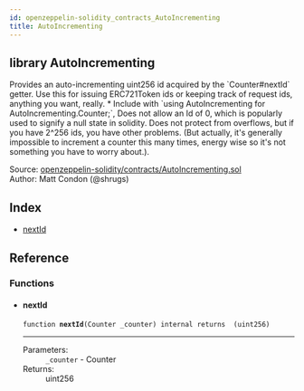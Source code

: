 ```yaml
---
id: openzeppelin-solidity_contracts_AutoIncrementing
title: AutoIncrementing
---
```


<div class="contract-doc"><div class="contract"><h2 class="contract-header"><span class="contract-kind">library</span> AutoIncrementing</h2><p class="description">Provides an auto-incrementing uint256 id acquired by the `Counter#nextId` getter. Use this for issuing ERC721Token ids or keeping track of request ids, anything you want, really. * Include with `using AutoIncrementing for AutoIncrementing.Counter;`, Does not allow an Id of 0, which is popularly used to signify a null state in solidity. Does not protect from overflows, but if you have 2^256 ids, you have other problems. (But actually, it&#x27;s generally impossible to increment a counter this many times, energy wise so it&#x27;s not something you have to worry about.).</p><div class="source">Source: <a href="git+https://github.com/2keynet/web3-alpha/blob/v0.0.3/contracts/openzeppelin-solidity/contracts/AutoIncrementing.sol" target="_blank">openzeppelin-solidity/contracts/AutoIncrementing.sol</a></div><div class="author">Author: Matt Condon (@shrugs)</div></div><div class="index"><h2>Index</h2><ul><li><a href="openzeppelin-solidity_contracts_AutoIncrementing.html#nextId">nextId</a></li></ul></div><div class="reference"><h2>Reference</h2><div class="functions"><h3>Functions</h3><ul><li><div class="item function"><span id="nextId" class="anchor-marker"></span><h4 class="name">nextId</h4><div class="body"><code class="signature">function <strong>nextId</strong><span>(Counter _counter) </span><span>internal </span><span>returns  (uint256) </span></code><hr/><dl><dt><span class="label-parameters">Parameters:</span></dt><dd><div><code>_counter</code> - Counter</div></dd><dt><span class="label-return">Returns:</span></dt><dd>uint256</dd></dl></div></div></li></ul></div></div></div>
